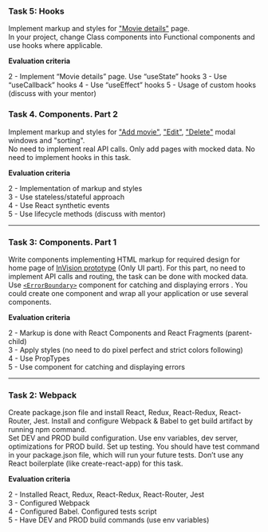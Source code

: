 ### Task 5: Hooks

Implement markup and styles for ["Movie details"](https://projects.invisionapp.com/share/F9VXQ7IMZGY/#/screens/407583174) page.  
In your project, change Class components into Functional components and use hooks where applicable.

**Evaluation criteria**

2 - Implement “Movie details” page. Use “useState” hooks
3 - Use “useCallback” hooks
4 - Use “useEffect” hooks
5 - Usage of custom hooks (discuss with your mentor)

### Task 4. Components. Part 2

Implement markup and styles for ["Add movie"](https://projects.invisionapp.com/share/F9VXQ7IMZGY/#/screens/406802247), ["Edit"](https://projects.invisionapp.com/share/F9VXQ7IMZGY/#/screens/406802252), ["Delete"](https://projects.invisionapp.com/share/F9VXQ7IMZGY/#/screens/406802251) modal windows and "sorting".  
No need to implement real API calls. Only add pages with mocked data. No need to implement hooks in this task.

**Evaluation criteria**

2 - Implementation of markup and styles  
3 - Use stateless/stateful approach  
4 - Use React synthetic events  
5 - Use lifecycle methods (discuss with mentor)

---

### Task 3: Components. Part 1

Write components implementing HTML markup for required design for home page of [InVision prototype](https://projects.invisionapp.com/share/F9VXQ7IMZGY/#/screens/406802250) (Only UI part). For this part, no need to implement API calls and routing, the task can be done with mocked data.  
Use [`<ErrorBoundary>`](https://reactjs.org/docs/error-boundaries.html) component for catching and displaying errors . You could create one component and wrap all your application or use several components.

**Evaluation criteria**

2 - Markup is done with React Components and React Fragments (parent-child)  
3 - Apply styles (no need to do pixel perfect and strict colors following)  
4 - Use PropTypes  
5 - Use <ErrorBoundary> component for catching and displaying errors

---

### Task 2: Webpack

Create package.json file and install React, Redux, React-Redux, React-Router, Jest. Install and configure Webpack & Babel to get build artifact by running npm command.  
Set DEV and PROD build configuration. Use env variables, dev server, optimizations for PROD build. Set up testing. You should have test command in your package.json file, which will run your future tests. Don’t use any React boilerplate (like create-react-app) for this task.

**Evaluation criteria**

2 - Installed React, Redux, React-Redux, React-Router, Jest  
3 - Configured Webpack  
4 - Configured Babel. Configured tests script  
5 - Have DEV and PROD build commands (use env variables)
